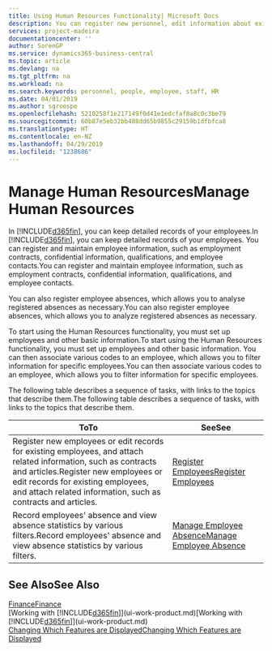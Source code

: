 ```yaml
---
title: Using Human Resources Functionality| Microsoft Docs
description: You can register new personnel, edit information about existing staff, and record and analyse absence.
services: project-madeira
documentationcenter: ''
author: SorenGP
ms.service: dynamics365-business-central
ms.topic: article
ms.devlang: na
ms.tgt_pltfrm: na
ms.workload: na
ms.search.keywords: personnel, people, employee, staff, HR
ms.date: 04/01/2019
ms.author: sgroespe
ms.openlocfilehash: 5210258f1e217149f0d41e1edcfaf8a8c0c3be79
ms.sourcegitcommit: 60b87e5eb32bb408dd65b9855c29159b1dfbfca8
ms.translationtype: HT
ms.contentlocale: en-NZ
ms.lasthandoff: 04/29/2019
ms.locfileid: "1238686"
---
```

# <a name="manage-human-resources"></a><span data-ttu-id="af41d-103">Manage Human Resources</span><span class="sxs-lookup"><span data-stu-id="af41d-103">Manage Human Resources</span></span>
<span data-ttu-id="af41d-104">In [!INCLUDE[d365fin](includes/d365fin_md.md)], you can keep detailed records of your employees.</span><span class="sxs-lookup"><span data-stu-id="af41d-104">In [!INCLUDE[d365fin](includes/d365fin_md.md)], you can keep detailed records of your employees.</span></span> <span data-ttu-id="af41d-105">You can register and maintain employee information, such as employment contracts, confidential information, qualifications, and employee contacts.</span><span class="sxs-lookup"><span data-stu-id="af41d-105">You can register and maintain employee information, such as employment contracts, confidential information, qualifications, and employee contacts.</span></span>

<span data-ttu-id="af41d-106">You can also register employee absences, which allows you to analyse registered absences as necessary.</span><span class="sxs-lookup"><span data-stu-id="af41d-106">You can also register employee absences, which allows you to analyze registered absences as necessary.</span></span>

<span data-ttu-id="af41d-107">To start using the Human Resources functionality, you must set up employees and other basic information.</span><span class="sxs-lookup"><span data-stu-id="af41d-107">To start using the Human Resources functionality, you must set up employees and other basic information.</span></span> <span data-ttu-id="af41d-108">You can then associate various codes to an employee, which allows you to filter information for specific employees.</span><span class="sxs-lookup"><span data-stu-id="af41d-108">You can then associate various codes to an employee, which allows you to filter information for specific employees.</span></span>

<span data-ttu-id="af41d-109">The following table describes a sequence of tasks, with links to the topics that describe them.</span><span class="sxs-lookup"><span data-stu-id="af41d-109">The following table describes a sequence of tasks, with links to the topics that describe them.</span></span>

| <span data-ttu-id="af41d-110">To</span><span class="sxs-lookup"><span data-stu-id="af41d-110">To</span></span> | <span data-ttu-id="af41d-111">See</span><span class="sxs-lookup"><span data-stu-id="af41d-111">See</span></span> |
| --- | --- |
| <span data-ttu-id="af41d-112">Register new employees or edit records for existing employees, and attach related information, such as contracts and articles.</span><span class="sxs-lookup"><span data-stu-id="af41d-112">Register new employees or edit records for existing employees, and attach related information, such as contracts and articles.</span></span> |[<span data-ttu-id="af41d-113">Register Employees</span><span class="sxs-lookup"><span data-stu-id="af41d-113">Register Employees</span></span>](hr-how-register-employees.md) |
| <span data-ttu-id="af41d-114">Record employees' absence and view absence statistics by various filters.</span><span class="sxs-lookup"><span data-stu-id="af41d-114">Record employees' absence and view absence statistics by various filters.</span></span> |[<span data-ttu-id="af41d-115">Manage Employee Absence</span><span class="sxs-lookup"><span data-stu-id="af41d-115">Manage Employee Absence</span></span>](hr-how-manage-absence.md) |

## <a name="see-also"></a><span data-ttu-id="af41d-116">See Also</span><span class="sxs-lookup"><span data-stu-id="af41d-116">See Also</span></span>
[<span data-ttu-id="af41d-117">Finance</span><span class="sxs-lookup"><span data-stu-id="af41d-117">Finance</span></span>](finance.md)  
<span data-ttu-id="af41d-118">[Working with [!INCLUDE[d365fin](includes/d365fin_md.md)]](ui-work-product.md)</span><span class="sxs-lookup"><span data-stu-id="af41d-118">[Working with [!INCLUDE[d365fin](includes/d365fin_md.md)]](ui-work-product.md)</span></span>  
[<span data-ttu-id="af41d-119">Changing Which Features are Displayed</span><span class="sxs-lookup"><span data-stu-id="af41d-119">Changing Which Features are Displayed</span></span>](ui-experiences.md)        
